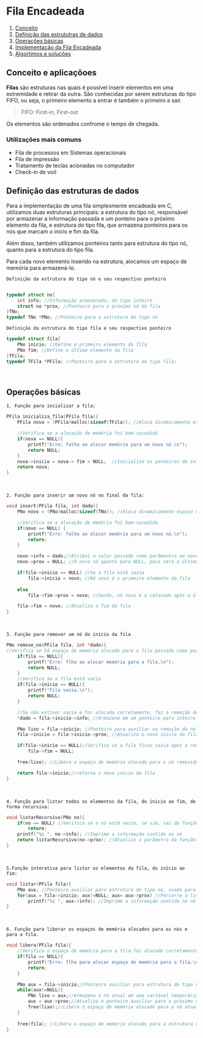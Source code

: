 # Fila Encadeada

1. [Conceito](#conceito-e-exemplos) 
2. [Definição das estrututras de dados](#definição-das-estruturas-de-dados)
3. [Operações básicas](#operações-básicas)
4. [Implementação da Fila Encadeada](/5_Fila_Encadeada/implementacao.c)
5. [Algortimos e soluções](/5_Fila_Encadeada/exercicios)

## Conceito e aplicaçõoes
**Filas** são estruturas nas quais é possível inserir elementos em uma extremidade e retirar da outra. São conhecidas por serem estruturas do tipo FIFO, ou seja, o primeiro elemento a entrar é também o primeiro a sair.

> FIFO: First-in, First-out

 Os elementos são ordenados confrome o tempo de chegada.

### Utilizações mais comuns
- Fila de processos em Sistemas operacionais
- Fila de impressão
- Tratamento de teclas acionadas no computador
- Check-in de voô


## Definição das estruturas de dados

 Para a implementação de uma fila simplesmente encadeada em C, utilizamos duas estruturas principais: a estrutura do tipo nó, responsável por armazenar a informação passada e um ponteiro para o próximo elemento da fila, e estrutura do tipo fila, que armazena ponteiros para os nós que marcam o início e fim da fila.   

Além disso, também utilizamos ponteiros tanto para estrutura do tipo nó, quanto para a estrutura do tipo fila.

Para cada novo elemento inserido na estrutura, alocamos um espaço de
memória para armazená-lo.

`Definição da estrutura do tipo nó e seu respectivo ponteiro`
```C

typedef struct no{
    int info; //Informação armazenada, do tipo inteiro
    struct no *prox; //Ponteiro para o próximo nó da fila
}TNo;
typedef TNo *PNo; //Ponteiro para a estrutura do tipo nó
```

`Definição da estrutura do tipo fila e seu respectivo ponteiro`
```C
typedef struct fila{
    PNo inicio; //Define o primeiro elemento da fila
    PNo fim; //Define o último elemento da fila
}TFila;
typedef TFila *PFila; //Ponteiro para a estrutura do tipo fila;
```

<br>

## Operações básicas

`1. Função para incializar a fila:`

```C
PFila inicializa_fila(PFila fila){
    PFila nova = (PFila)malloc(sizeof(TFila)); //Aloca dinamicamente espaço de memória para uma nova fila

    //Verifica se a alocação de memória foi bem-sucedida
    if(nova == NULL){
        printf("Erro: falha ao alocar memória para um novo nó.\n");
        return NULL;
    }
    nova->inicio = nova-> fim = NULL;  //Inicializa os ponteiros de início e fim da fila como NULL
    return nova;
}
```
<br>

`2. Função para inserir um novo nó no final da fila:`

```C
void insert(PFila fila, int dado){
    PNo novo = (PNo)malloc(sizeof(TNo)); //Aloca dinamicamente espaço de memória para um novo nó

    //Verifica se a alocação de memória foi bem-sucedida
    if(novo == NULL) {
        printf("Erro: falha ao alocar memória para um novo nó.\n");
        return;
    }

    novo->info = dado;//Atribui a valor passado como parâmentro ao novo nó
    novo->prox = NULL; //O novo nó aponta para NULL, pois será o último nó da fila

    if(fila->inicio == NULL) //Se a fila está vazia
        fila->inicio = novo; //Nó novo é o primeiro elemento da fila
    
    else
        fila->fim->prox = novo; //Senão, nó novo é o colocado após o último elemento da fila

    fila->fim = novo; //Atualiza o fim da fila
}
```

<br>

`3. Função para remover um nó do início da fila`

```C
PNo remove_no(PFila fila, int *dado){
//Verifica se há espaço de memória alocado para a fila passada como parâmetro
    if(fila == NULL){
        printf("Erro: flha ao alocar memória para a fila.\n");
        return NULL;
    }
    //Verifica se a fila está vazia
    if(fila->inicio == NULL){
        printf("Fila vazia.\n");
        return NULL;
    }

    //Se não estiver vazia e for alocada corretamente, faz a remoção do nó do início da fila
    *dado = fila->inicio->info; //Armazena em um ponteiro para inteiro a informação contida no nó removido

    PNo lixo = fila->inicio; //Ponteiro para auxiliar na remoção do nó
    fila->inicio = fila->inicio->prox; //Atualiza o novo início da fila

    if(fila->inicio == NULL)//Verifica se a fila ficou vazia após a remoção
        fila->fim = NULL;

    free(lixo); //Libera o espaço de memória alocado para o nó removido

    return fila->inicio;//retorna o novo início da fila 
}  
```

<br>

`4. Função para listar todos os elementos da fila, do inicio ao fim, de forma recursiva:`

```C
void listarRecursivo(PNo no){
    if(no == NULL) //Verifica se o nó está vazio, se sim, sai da função
        return;
    printf("%i ", no->info); //Imprime a informação contida no nó
    return listarRecursivo(no->prox); //Atualiza o parâmetro da função para o próximo nó da fila
}
```

<br>

`5.Função interativa para listar os elementos da fila, do início ao fim:`

```C
void listar(PFila fila){
    PNo aux; //Ponteiro auxiliar para estrutura do tipo nó, usado para percorrer a fila
    for(aux = fila->inicio; aux!=NULL; aux= aux->prox) //Percorre a lista, atualizando o nó auxiliar sempre para o próximo nó, até que o nó auxiliar seja nulo
        printf("%i ", aux->info); //Imprime a informação contida no nó
}
```

<br>

`6. Função para liberar os espaços de memória alocados para os nós e para a fila.`

```C
void libera(PFila fila){
    //Verifica o espaço de memória para a fila foi alocado corretamente
    if(fila == NULL){
        printf("Erro: flha para alocar espaço de memória para a fila.\n");
        return;
    }

    PNo aux = fila->inicio;//Ponteiro auxiliar para estrutura do tipo nó, usado para percorrer a fila
    while(aux!=NULL){
        PNo lixo = aux;//Armazena o nó atual em uma variável temporária
        aux = aux->prox;//Atualiza o ponteiro auxiliar para o próximo nó
        free(lixo);//Libera o espaço de memória alocado para o nó atual
    }
    
    free(fila); //Libera o espaço de memória alocado para a estrutura do tipo fila
}
```